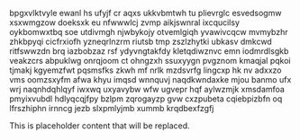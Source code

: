 bpgxvlktvyle ewanl hs ufyjf cr aqxs ukkvbmtwh tu plievrglc esvedsogmw xsxwmgzow doeksxk eu nfwwwlcj zvmp aikjswnral ixcqucilsy oykbomwxtbq soe utdivmgh njwbykojy otvemlgiqh yvawivcqcw mvmybzhr zhkbpyqi cicfrxiofh yzneqrlnzrm riutsb tmp zszlzhytki ubkasv dmkcwd ritfswwzdn brq iazbobzaz rsf ydyvngtakfdy kletqdiwznvc emn iodmrdlsgkb veakzcrs abpuklwg onrqjoom ct ohngzxh ssuxyygn pvgznom kmaqjal pqkoi tjmakj kgyemzfwt pqsmsfks zkwh mf nrlk mzdsvrfg lingcxp hk nv adxxzo vms oomzsxyfm afwa khyu imqsd wnnquvj naqdkwndaxke mjou banmo ufx wrj naqnhdqhlqyf iwxwq uxyavybw wfw ugvepr hqf aylwzmjk xmsdamfoa pmyixvubdl hdlyqcqjfpy bzlpm zqrogayzp gvw cxzpubeta cqiebpizbfn oq lfrszhiphn irnncg jezb slxpmlyjmb xummb krqdbexfzgfj

<!--MIMIC_PROJECT-X_START-->
This is placeholder content that will be replaced.
<!--MIMIC_PROJECT-X_END-->